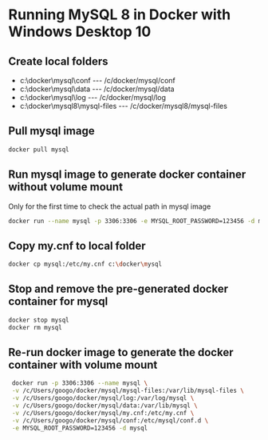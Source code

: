 # Running MySQL 8 in Docker with Windows Desktop 10

## Create local folders

- c:\docker\mysql\conf --- /c/docker/mysql/conf
- c:\docker\mysql\data --- /c/docker/mysql/data
- c:\docker\mysql\log  --- /c/docker/mysql/log
- c:\docker\mysql8\mysql-files --- /c/docker/mysql8/mysql-files

## Pull mysql image
```sh
docker pull mysql
```
## Run mysql image to generate docker container without volume mount 
Only for the first time to check the actual path in mysql image
```sh
docker run --name mysql -p 3306:3306 -e MYSQL_ROOT_PASSWORD=123456 -d mysql
```

## Copy my.cnf to local folder
```sh
docker cp mysql:/etc/my.cnf c:\docker\mysql
```
## Stop and remove the pre-generated docker container for mysql
```sh
docker stop mysql
docker rm mysql
```

## Re-run docker image to generate the docker container with volume mount
```sh
 docker run -p 3306:3306 --name mysql \
 -v /c/Users/googo/docker/mysql/mysql-files:/var/lib/mysql-files \
 -v /c/Users/googo/docker/mysql/log:/var/log/mysql \
 -v /c/Users/googo/docker/mysql/data:/var/lib/mysql \
 -v /c/Users/googo/docker/mysql/my.cnf:/etc/my.cnf \
 -v /c/Users/googo/docker/mysql/conf:/etc/mysql/conf.d \
 -e MYSQL_ROOT_PASSWORD=123456 -d mysql
```
